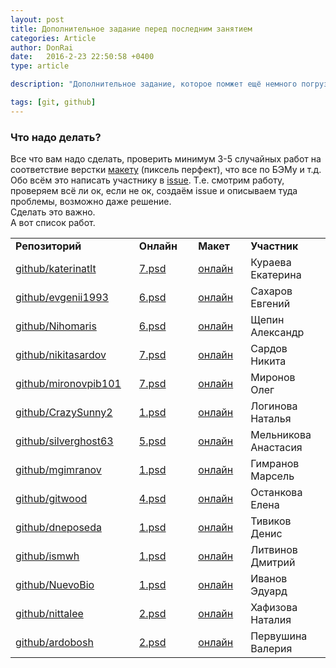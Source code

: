 ```yaml
---
layout: post
title: Дополнительное задание перед последним занятием
categories: Article
author: DonRai
date:   2016-2-23 22:50:58 +0400
type: article

description: "Дополнительное задание, которое помжет ещё немного погрузиться в верстку и гитхаб"

tags: [git, github]
---
```

### Что надо делать?
Все что вам надо сделать, проверить минимум 3-5 случайных работ на соответствие верстки [макету](https://github.com/WFS-1/frontend-school/tree/master/psd) (пиксель перфект), что все по БЭМу и т.д.
Обо всём это написать участнику в [issue](http://joxi.ru/RmzQnEeCwy8xrO).
Т.е. смотрим работу, проверяем всё ли ок, если не ок, создаём issue и описываем туда проблемы, возможно даже решение.
<br />
Сделать это важно.
<br />
А вот список работ.


<table>
  <tr>
    <td><strong>Репозиторий&nbsp;&nbsp;&nbsp;</strong></td>
    <td><strong>Онлайн&nbsp;&nbsp;&nbsp;&nbsp;</strong></td>
    <td><strong>Макет&nbsp;&nbsp;&nbsp;&nbsp;</strong></td>
    <td><strong>Участник</strong></td>
  </tr>
  <tr>
    <td><a href="https://github.com/katerinatlt/lesson-3/tree/gh-pages">github/katerinatlt</a></td>
    <td><a href="https://github.com/WFS-1/frontend-school/blob/master/psd/hard-3/7.psd">7.psd</a></td>
    <td><a href="http://katerinatlt.github.io/lesson-3/">онлайн</a></td>
    <td>Кураева Екатерина</td>
  </tr>
  <tr>
    <td><a href="https://github.com/evgenii1993/maket/tree/gh-pages/lesson-5">github/evgenii1993</a></td>
    <td><a href="https://github.com/WFS-1/frontend-school/blob/master/psd/hard-3/6.psd">6.psd</a></td>
    <td><a href="http://evgenii1993.github.io/maket/lesson-5/">онлайн</a></td>
    <td>Сахаров Евгений</td>
  </tr>
  <tr>
    <td><a href="https://github.com/Nihomaris/psd6/tree/gh-pages">github/Nihomaris</a></td>
    <td><a href="https://github.com/WFS-1/frontend-school/blob/master/psd/hard-3/6.psd">6.psd</a></td>
    <td><a href="http://nihomaris.github.io/psd6/">онлайн</a></td>
    <td>Щепин Александр</td>
  </tr>
  <tr>
    <td><a href="https://github.com/nikitasardov/projects/tree/gh-pages/build/psd-1">github/nikitasardov</a></td>
    <td><a href="https://github.com/WFS-1/frontend-school/blob/master/psd/hard-1/1.psd">7.psd</a></td>
    <td><a href="https://nikitasardov.github.io/projects/build/psd-1/index.html">онлайн</a></td>
    <td>Сардов Никита</td>
  </tr>
  <tr>
    <td><a href="https://github.com/mironovpib101/Ok/tree/gh-pages/v3">github/mironovpib101</a>&nbsp;&nbsp;&nbsp;</td>
    <td><a href="https://github.com/WFS-1/frontend-school/blob/master/psd/hard-3/7.psd">7.psd</a></td>
    <td><a href="http://mironovpib101.github.io/Ok/v3/">онлайн</a></td>
    <td>Миронов Олег</td>
  </tr>
  <tr>
    <td><a href="https://github.com/CrazySunny2/Loginova2/tree/gh-pages">github/CrazySunny2</a></td>
    <td><a href="https://github.com/WFS-1/frontend-school/blob/master/psd/hard-1/1.psd">1.psd</a></td>
    <td><a href="http://crazysunny2.github.io/Loginova2/">онлайн</a></td>
    <td>Логинова Наталья</td>
  </tr>
  <tr>
    <td><a href="https://github.com/silverghost63/homeworks2/tree/gh-pages">github/silverghost63</a></td>
    <td><a href="https://github.com/WFS-1/frontend-school/blob/master/psd/hard-3/5.psd">5.psd</a></td>
    <td><a href="http://silverghost63.github.io/homeworks2/">онлайн</a></td>
    <td>Мельникова Анастасия</td>
  </tr>
  <tr>
    <td><a href="https://github.com/mgimranov/fe-psd1">github/mgimranov</a></td>
    <td><a href="https://github.com/WFS-1/frontend-school/blob/master/psd/hard-1/1.psd">1.psd</a></td>
    <td><a href="http://mgimranov.github.io/fe-psd1/">онлайн</a></td>
    <td>Гимранов Марсель</td>
  </tr>
  <tr>
    <td><a href="https://github.com/gitwood/test3/tree/gh-pages">github/gitwood</a></td>
    <td><a href="https://github.com/WFS-1/frontend-school/blob/master/psd/hard-2/4.psd">4.psd</a></td>
    <td><a href="http://gitwood.github.io/test3/">онлайн</a></td>
    <td>Останкова Елена</td>
  </tr>
  <tr>
    <td><a href="https://github.com/dneposeda/site2">github/dneposeda</a></td>
    <td><a href="https://github.com/WFS-1/frontend-school/blob/master/psd/hard-1/1.psd">1.psd</a></td>
    <td><a href="http://dneposeda.github.io/site2/">онлайн</a></td>
    <td>Тивиков Денис</td>
  </tr>
  <tr>
    <td><a href="https://github.com/ismwh/psd-1">github/ismwh</a></td>
    <td><a href="https://github.com/WFS-1/frontend-school/blob/master/psd/hard-1/1.psd">1.psd</a></td>
    <td><a href="http://ismwh.github.io/psd-1/">онлайн</a></td>
    <td>Литвинов Дмитрий</td>
  </tr>
  <tr>
    <td><a href="https://github.com/NuevoBio/SiteHard/tree/gh-pages">github/NuevoBio</a></td>
    <td><a href="https://github.com/WFS-1/frontend-school/blob/master/psd/hard-1/1.psd">1.psd</a></td>
    <td><a href="http://nuevobio.github.io/SiteHard/">онлайн</a></td>
    <td>Иванов Эдуард</td>
  </tr>
  <tr>
    <td><a href="https://github.com/nittalee/web_design">github/nittalee</a></td>
    <td><a href="https://github.com/WFS-1/frontend-school/blob/master/psd/hard-1/2.psd">2.psd</a></td>
    <td><a href="http://nittalee.github.io/web_design/">онлайн</a></td>
    <td>Хафизова Наталия</td>
  </tr>
  <tr>
    <td><a href="https://github.com/ardobosh/Final-Homework/tree/gh-pages">github/ardobosh</a></td>
    <td><a href="https://github.com/WFS-1/frontend-school/blob/master/psd/hard-1/2.psd">2.psd</a></td>
    <td><a href="http://ardobosh.github.io/Final-Homework/">онлайн</a></td>
    <td>Первушина Валерия</td>
  </tr>
</table>
